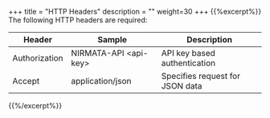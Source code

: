 +++
title = "HTTP Headers"
description = ""
weight=30
+++
{{%excerpt%}}
The following HTTP headers are required:

  Header         |  Sample                 |   Description
  ---------------|-------------------------|---------------------------------
  Authorization  | NIRMATA-API \<api-key\> | API key based authentication
  Accept         | application/json        | Specifies request for JSON data
{{%/excerpt%}}
